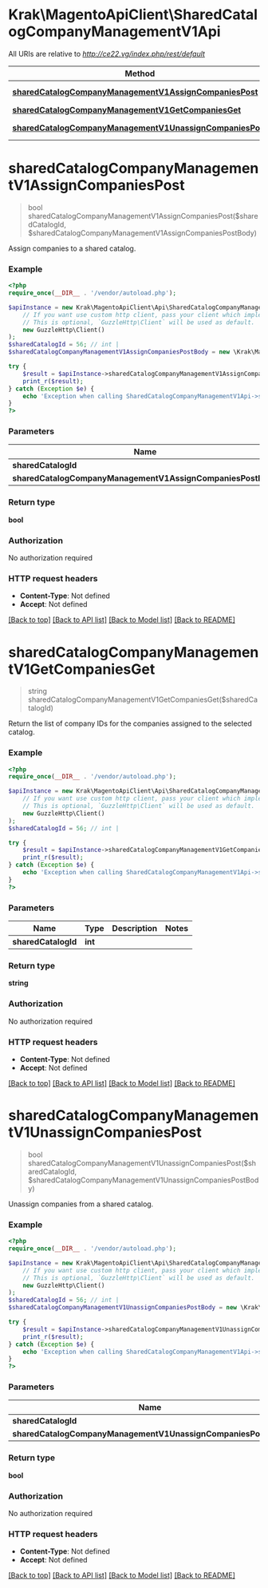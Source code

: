 # Krak\MagentoApiClient\SharedCatalogCompanyManagementV1Api

All URIs are relative to *http://ce22.vg/index.php/rest/default*

Method | HTTP request | Description
------------- | ------------- | -------------
[**sharedCatalogCompanyManagementV1AssignCompaniesPost**](SharedCatalogCompanyManagementV1Api.md#sharedCatalogCompanyManagementV1AssignCompaniesPost) | **POST** /V1/sharedCatalog/{sharedCatalogId}/assignCompanies | 
[**sharedCatalogCompanyManagementV1GetCompaniesGet**](SharedCatalogCompanyManagementV1Api.md#sharedCatalogCompanyManagementV1GetCompaniesGet) | **GET** /V1/sharedCatalog/{sharedCatalogId}/companies | 
[**sharedCatalogCompanyManagementV1UnassignCompaniesPost**](SharedCatalogCompanyManagementV1Api.md#sharedCatalogCompanyManagementV1UnassignCompaniesPost) | **POST** /V1/sharedCatalog/{sharedCatalogId}/unassignCompanies | 


# **sharedCatalogCompanyManagementV1AssignCompaniesPost**
> bool sharedCatalogCompanyManagementV1AssignCompaniesPost($sharedCatalogId, $sharedCatalogCompanyManagementV1AssignCompaniesPostBody)



Assign companies to a shared catalog.

### Example
```php
<?php
require_once(__DIR__ . '/vendor/autoload.php');

$apiInstance = new Krak\MagentoApiClient\Api\SharedCatalogCompanyManagementV1Api(
    // If you want use custom http client, pass your client which implements `GuzzleHttp\ClientInterface`.
    // This is optional, `GuzzleHttp\Client` will be used as default.
    new GuzzleHttp\Client()
);
$sharedCatalogId = 56; // int | 
$sharedCatalogCompanyManagementV1AssignCompaniesPostBody = new \Krak\MagentoApiClient\Model\SharedCatalogCompanyManagementV1AssignCompaniesPostBody(); // \Krak\MagentoApiClient\Model\SharedCatalogCompanyManagementV1AssignCompaniesPostBody | 

try {
    $result = $apiInstance->sharedCatalogCompanyManagementV1AssignCompaniesPost($sharedCatalogId, $sharedCatalogCompanyManagementV1AssignCompaniesPostBody);
    print_r($result);
} catch (Exception $e) {
    echo 'Exception when calling SharedCatalogCompanyManagementV1Api->sharedCatalogCompanyManagementV1AssignCompaniesPost: ', $e->getMessage(), PHP_EOL;
}
?>
```

### Parameters

Name | Type | Description  | Notes
------------- | ------------- | ------------- | -------------
 **sharedCatalogId** | **int**|  |
 **sharedCatalogCompanyManagementV1AssignCompaniesPostBody** | [**\Krak\MagentoApiClient\Model\SharedCatalogCompanyManagementV1AssignCompaniesPostBody**](../Model/SharedCatalogCompanyManagementV1AssignCompaniesPostBody.md)|  | [optional]

### Return type

**bool**

### Authorization

No authorization required

### HTTP request headers

 - **Content-Type**: Not defined
 - **Accept**: Not defined

[[Back to top]](#) [[Back to API list]](../../README.md#documentation-for-api-endpoints) [[Back to Model list]](../../README.md#documentation-for-models) [[Back to README]](../../README.md)

# **sharedCatalogCompanyManagementV1GetCompaniesGet**
> string sharedCatalogCompanyManagementV1GetCompaniesGet($sharedCatalogId)



Return the list of company IDs for the companies assigned to the selected catalog.

### Example
```php
<?php
require_once(__DIR__ . '/vendor/autoload.php');

$apiInstance = new Krak\MagentoApiClient\Api\SharedCatalogCompanyManagementV1Api(
    // If you want use custom http client, pass your client which implements `GuzzleHttp\ClientInterface`.
    // This is optional, `GuzzleHttp\Client` will be used as default.
    new GuzzleHttp\Client()
);
$sharedCatalogId = 56; // int | 

try {
    $result = $apiInstance->sharedCatalogCompanyManagementV1GetCompaniesGet($sharedCatalogId);
    print_r($result);
} catch (Exception $e) {
    echo 'Exception when calling SharedCatalogCompanyManagementV1Api->sharedCatalogCompanyManagementV1GetCompaniesGet: ', $e->getMessage(), PHP_EOL;
}
?>
```

### Parameters

Name | Type | Description  | Notes
------------- | ------------- | ------------- | -------------
 **sharedCatalogId** | **int**|  |

### Return type

**string**

### Authorization

No authorization required

### HTTP request headers

 - **Content-Type**: Not defined
 - **Accept**: Not defined

[[Back to top]](#) [[Back to API list]](../../README.md#documentation-for-api-endpoints) [[Back to Model list]](../../README.md#documentation-for-models) [[Back to README]](../../README.md)

# **sharedCatalogCompanyManagementV1UnassignCompaniesPost**
> bool sharedCatalogCompanyManagementV1UnassignCompaniesPost($sharedCatalogId, $sharedCatalogCompanyManagementV1UnassignCompaniesPostBody)



Unassign companies from a shared catalog.

### Example
```php
<?php
require_once(__DIR__ . '/vendor/autoload.php');

$apiInstance = new Krak\MagentoApiClient\Api\SharedCatalogCompanyManagementV1Api(
    // If you want use custom http client, pass your client which implements `GuzzleHttp\ClientInterface`.
    // This is optional, `GuzzleHttp\Client` will be used as default.
    new GuzzleHttp\Client()
);
$sharedCatalogId = 56; // int | 
$sharedCatalogCompanyManagementV1UnassignCompaniesPostBody = new \Krak\MagentoApiClient\Model\SharedCatalogCompanyManagementV1UnassignCompaniesPostBody(); // \Krak\MagentoApiClient\Model\SharedCatalogCompanyManagementV1UnassignCompaniesPostBody | 

try {
    $result = $apiInstance->sharedCatalogCompanyManagementV1UnassignCompaniesPost($sharedCatalogId, $sharedCatalogCompanyManagementV1UnassignCompaniesPostBody);
    print_r($result);
} catch (Exception $e) {
    echo 'Exception when calling SharedCatalogCompanyManagementV1Api->sharedCatalogCompanyManagementV1UnassignCompaniesPost: ', $e->getMessage(), PHP_EOL;
}
?>
```

### Parameters

Name | Type | Description  | Notes
------------- | ------------- | ------------- | -------------
 **sharedCatalogId** | **int**|  |
 **sharedCatalogCompanyManagementV1UnassignCompaniesPostBody** | [**\Krak\MagentoApiClient\Model\SharedCatalogCompanyManagementV1UnassignCompaniesPostBody**](../Model/SharedCatalogCompanyManagementV1UnassignCompaniesPostBody.md)|  | [optional]

### Return type

**bool**

### Authorization

No authorization required

### HTTP request headers

 - **Content-Type**: Not defined
 - **Accept**: Not defined

[[Back to top]](#) [[Back to API list]](../../README.md#documentation-for-api-endpoints) [[Back to Model list]](../../README.md#documentation-for-models) [[Back to README]](../../README.md)

